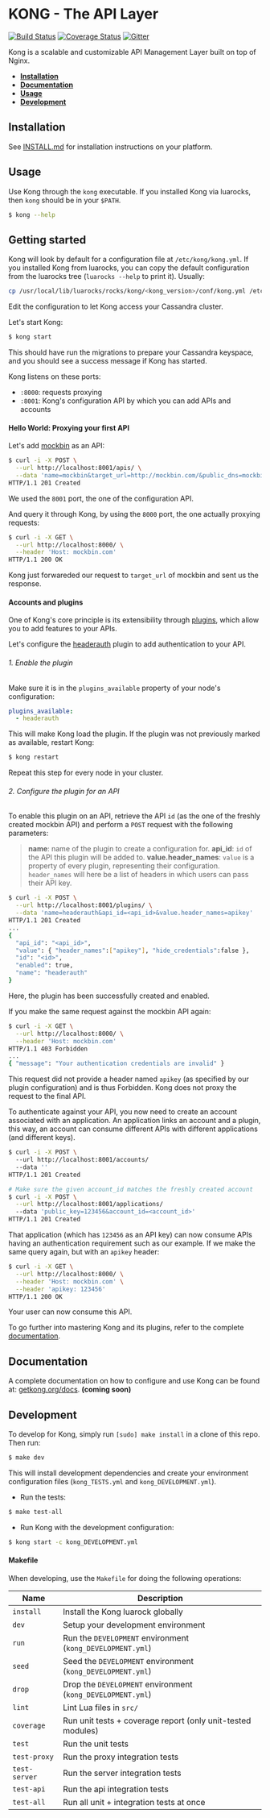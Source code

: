 # KONG - The API Layer

[![Build Status][travis-badge]][travis-url]
[![Coverage Status][coveralls-badge]][coveralls-url]
[![Gitter][gitter-badge]][gitter-url]

Kong is a scalable and customizable API Management Layer built on top of Nginx.

* **[Installation](#installation)**
* **[Documentation](#documentation)**
* **[Usage](#usage)**
* **[Development](#development)**

## Installation

See [INSTALL.md](INSTALL.md) for installation instructions on your platform.

## Usage

Use Kong through the `kong` executable. If you installed Kong via luarocks, then `kong` should be in your `$PATH`.

```bash
$ kong --help
```

## Getting started

Kong will look by default for a configuration file at `/etc/kong/kong.yml`. If you installed Kong from luarocks, you can copy the default configuration from the luarocks tree (`luarocks --help` to print it). Usually:

```bash
cp /usr/local/lib/luarocks/rocks/kong/<kong_version>/conf/kong.yml /etc/kong/kong.yml
```

Edit the configuration to let Kong access your Cassandra cluster.

Let's start Kong:

```bash
$ kong start
```

This should have run the migrations to prepare your Cassandra keyspace, and you should see a success message if Kong has started.

Kong listens on these ports:
- `:8000`: requests proxying
- `:8001`: Kong's configuration API by which you can add APIs and accounts

#### Hello World: Proxying your first API

Let's add [mockbin](http://mockbin.com/) as an API:

```bash
$ curl -i -X POST \
  --url http://localhost:8001/apis/ \
  --data 'name=mockbin&target_url=http://mockbin.com/&public_dns=mockbin.com'
HTTP/1.1 201 Created
```

We used the `8001` port, the one of the configuration API.

And query it through Kong, by using the `8000` port, the one actually proxying requests:

```bash
$ curl -i -X GET \
  --url http://localhost:8000/ \
  --header 'Host: mockbin.com'
HTTP/1.1 200 OK
```

Kong just forwareded our request to `target_url` of mockbin and sent us the response.

#### Accounts and plugins

One of Kong's core principle is its extensibility through [plugins](http://getkong.org/plugins/), which allow you to add features to your APIs.

Let's configure the [headerauth](http://getkong.org/plugins/header-authentication/) plugin to add authentication to your API.

###### 1. Enable the plugin

Make sure it is in the `plugins_available` property of your node's configuration:

```yaml
plugins_available:
  - headerauth
```

This will make Kong load the plugin. If the plugin was not previously marked as available, restart Kong:

```bash
$ kong restart
```

Repeat this step for every node in your cluster.

###### 2. Configure the plugin for an API

To enable this plugin on an API, retrieve the API `id` (as the one of the freshly created mockbin API) and perform a `POST` request with the following parameters:

> **name**: name of the plugin to create a configuration for.
> **api_id**: `id` of the API this plugin will be added to.
> **value.header_names**: `value` is a property of every plugin, representing their configuration. `header_names` will here be a list of headers in which users can pass their API key.

```bash
$ curl -i -X POST \
  --url http://localhost:8001/plugins/ \
  --data 'name=headerauth&api_id=<api_id>&value.header_names=apikey'
HTTP/1.1 201 Created
...
{
  "api_id": "<api_id>",
  "value": { "header_names":["apikey"], "hide_credentials":false },
  "id": "<id>",
  "enabled": true,
  "name": "headerauth"
}
```

Here, the plugin has been successfully created and enabled. 

If you make the same request against the mockbin API again:

```bash
$ curl -i -X GET \
  --url http://localhost:8000/ \
  --header 'Host: mockbin.com'
HTTP/1.1 403 Forbidden
...
{ "message": "Your authentication credentials are invalid" }
```

This request did not provide a header named `apikey` (as specified by our plugin configuration) and is thus Forbidden. Kong does not proxy the request to the final API.

To authenticate against your API, you now need to create an account associated with an application. An application links an account and a plugin, this way, an account can consume different APIs with different applications (and different keys).

```bash
$ curl -i -X POST \ 
  --url http://localhost:8001/accounts/
  --data ''
HTTP/1.1 201 Created

# Make sure the given account_id matches the freshly created account
$ curl -i -X POST \
  --url http://localhost:8001/applications/
  --data 'public_key=123456&account_id=<account_id>'
HTTP/1.1 201 Created
```

That application (which has `123456` as an API key) can now consume APIs having an authentication requirement such as our example. If we make the same query again, but with an `apikey` header:

```bash
$ curl -i -X GET \
  --url http://localhost:8000/ \
  --header 'Host: mockbin.com' \
  --header 'apikey: 123456'
HTTP/1.1 200 OK
```

Your user can now consume this API.

To go further into mastering Kong and its plugins, refer to the complete [documentation](#documentation).

## Documentation

A complete documentation on how to configure and use Kong can be found at: [getkong.org/docs](http://getkong.org/docs). **(coming soon)**

## Development

To develop for Kong, simply run `[sudo] make install` in a clone of this repo. Then run:

```bash
$ make dev
```

This will install development dependencies and create your environment configuration files (`kong_TESTS.yml` and `kong_DEVELOPMENT.yml`).

- Run the tests:

```bash
$ make test-all
```

- Run Kong with the development configuration:

```bash
$ kong start -c kong_DEVELOPMENT.yml
```

#### Makefile

When developing, use the `Makefile` for doing the following operations:

| Name          | Description                                                                                         |
| ------------- | --------------------------------------------------------------------------------------------------- |
| `install`     | Install the Kong luarock globally                                                                   |
| `dev`         | Setup your development environment                                                                  |
| `run`         | Run the `DEVELOPMENT` environment (`kong_DEVELOPMENT.yml`)                                          |
| `seed`        | Seed the `DEVELOPMENT` environment (`kong_DEVELOPMENT.yml`)                                         |
| `drop`        | Drop the `DEVELOPMENT` environment (`kong_DEVELOPMENT.yml`)                                         |
| `lint`        | Lint Lua files in `src/`                                                                            |
| `coverage`    | Run unit tests + coverage report (only unit-tested modules)                                         |
| `test`        | Run the unit tests                                                                                  |
| `test-proxy`  | Run the proxy integration tests                                                                     |
| `test-server` | Run the server integration tests                                                                    |
| `test-api`    | Run the api integration tests                                                                       |
| `test-all`    | Run all unit + integration tests at once                                                            |

[travis-url]: https://travis-ci.org/Mashape/kong
[travis-badge]: https://img.shields.io/travis/Mashape/kong.svg?style=flat
[coveralls-url]: https://coveralls.io/r/Mashape/kong?branch=master
[coveralls-badge]: https://coveralls.io/repos/Mashape/kong/badge.svg?branch=master
[gitter-url]: https://gitter.im/Mashape/kong?utm_source=badge&utm_medium=badge&utm_campaign=pr-badge&utm_content=badge
[gitter-badge]: https://badges.gitter.im/Join%20Chat.svg
